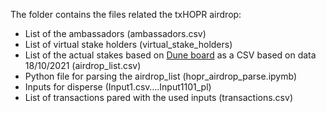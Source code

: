 The folder contains the files related the txHOPR airdrop:
-	List of the ambassadors (ambassadors.csv)
-	List of virtual stake holders (virtual_stake_holders)
-	List of the actual stakes based on [Dune board](https://dune.xyz/queries/110685/224484) as a CSV based on data 18/10/2021 (airdrop_list.csv)
-	Python file for parsing the airdrop_list (hopr_airdrop_parse.ipymb)
-	Inputs for disperse (Input1.csv….Input1101_pl)
-	List of transactions pared with the used inputs (transactions.csv)
 
